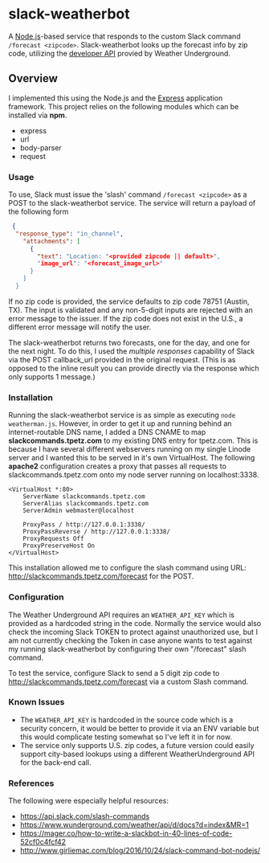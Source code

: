 # slack-weatherbot
A [Node.js](https://nodejs.org/en/)-based service that responds to the custom Slack command ```/forecast <zipcode>```. Slack-weatherbot looks up the forecast info by zip code, utilizing the [developer API](https://www.wunderground.com/weather/api/d/docs?d=index&MR=1) provied by Weather Underground.

## Overview
I implemented this using the Node.js and the [Express](https://expressjs.com/) application framework. This project relies on the following modules which can be installed via **npm**.
* express
* url
* body-parser
* request

### Usage
To use, Slack must issue the 'slash' command ```/forecast <zipcode>``` as a POST to the slack-weatherbot service. The service will return a payload of the following form

```json
 {
  "response_type": "in_channel",
    "attachments": [
      {
        "text": "Location: "<provided zipcode || default>",
        "image_url": "<forecast_image_url>"
      }
    ]
  }
```

If no zip code is provided, the service defaults to zip code 78751 (Austin, TX). The input is validated and any non-5-digit inputs are rejected with an error message to the issuer. If the zip code does not exist in the U.S., a different error message will notify the user.

The slack-weatherbot returns two forecasts, one for the day, and one for the next night. To do this, I used the *multiple responses* capability of Slack via the POST callback_url provided in the original request. (This is as opposed to the inline result you can provide directly via the response which only supports 1 message.)

### Installation 
Running the slack-weatherbot service is as simple as executing ```node weatherman.js```. However, in order to get it up and running behind an internet-routable DNS name, I added a DNS CNAME to map **slackcommands.tpetz.com** to my existing DNS entry for tpetz.com. This is because I have several different webservers running on my single Linode server and I wanted this to be served in it's own VirtualHost. The following **apache2** configuration creates a proxy that passes all requests to slackcommands.tpetz.com onto my node server running on localhost:3338.

```$xslt
<VirtualHost *:80>
    ServerName slackcommands.tpetz.com
    ServerAlias slackcommands.tpetz.com
    ServerAdmin webmaster@localhost
 
    ProxyPass / http://127.0.0.1:3338/
    ProxyPassReverse / http://127.0.0.1:3338/
    ProxyRequests Off 
    ProxyPreserveHost On
</VirtualHost>
```
This installation allowed me to configure the slash command using URL: http://slackcommands.tpetz.com/forecast for the POST. 

### Configuration
The Weather Underground API requires an ```WEATHER_API_KEY``` which is provided as a hardcoded string in the code. Normally the service would also check the incoming Slack TOKEN to protect against unauthorized use, but I am not currently checking the Token in case anyone wants to test against my running slack-weatherbot by configuring their own "/forecast" slash command. 

To test the service, configure Slack to send a 5 digit zip code to http://slackcommands.tpetz.com/forecast via a custom Slash command.

### Known Issues
* The ```WEATHER_API_KEY``` is hardcoded in the source code which is a security concern, it would be better to provide it via an ENV variable but this would complicate testing somewhat so I've left it in for now.
* The service only supports U.S. zip codes, a future version could easily support city-based lookups using a different WeatherUnderground API for the back-end call.

### References
The following were especially helpful resources:
* https://api.slack.com/slash-commands
* https://www.wunderground.com/weather/api/d/docs?d=index&MR=1
* https://mager.co/how-to-write-a-slackbot-in-40-lines-of-code-52cf0c4fcf42
* http://www.girliemac.com/blog/2016/10/24/slack-command-bot-nodejs/
